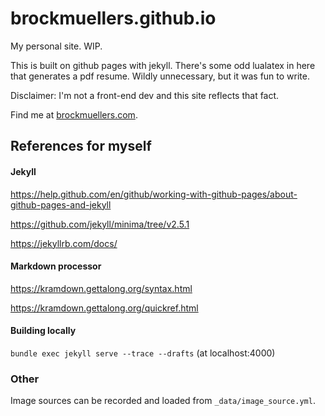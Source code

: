# brockmuellers.github.io

My personal site. WIP.

This is built on github pages with jekyll. There's some odd lualatex in here that generates a pdf resume. Wildly unnecessary, but it was fun to write.

Disclaimer: I'm not a front-end dev and this site reflects that fact.

Find me at [brockmuellers.com](http://brockmuellers.com).

## References for myself

#### Jekyll

https://help.github.com/en/github/working-with-github-pages/about-github-pages-and-jekyll

https://github.com/jekyll/minima/tree/v2.5.1

https://jekyllrb.com/docs/

#### Markdown processor

https://kramdown.gettalong.org/syntax.html

https://kramdown.gettalong.org/quickref.html

#### Building locally

`bundle exec jekyll serve --trace --drafts` 
(at localhost:4000)

### Other

Image sources can be recorded and loaded from `_data/image_source.yml`.
